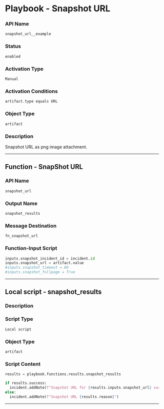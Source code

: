 <!--
    DO NOT MANUALLY EDIT THIS FILE
    THIS FILE IS AUTOMATICALLY GENERATED WITH resilient-sdk codegen
    Generated with resilient-sdk v51.0.0.1.486
-->

# Playbook - Snapshot URL

### API Name
`snapshot_url__example`

### Status
`enabled`

### Activation Type
`Manual`

### Activation Conditions
`artifact.type equals URL`

### Object Type
`artifact`

### Description
Snapshot URL as png image attachment.


---
## Function - SnapShot URL

### API Name
`snapshot_url`

### Output Name
`snapshot_results`

### Message Destination
`fn_snapshot_url`

### Function-Input Script
```python
inputs.snapshot_incident_id = incident.id
inputs.snapshot_url = artifact.value
#inputs.snapshot_timeout = 60
#inputs.snapshot_fullpage = True
```

---

## Local script - snapshot_results

### Description


### Script Type
`Local script`

### Object Type
`artifact`

### Script Content
```python
results = playbook.functions.results.snapshot_results

if results.success:
  incident.addNote(f"Snapshot URL for {results.inputs.snapshot_url} succeeded with attachment: {results.content.attachment_name}")
else:
  incident.addNote(f"Snapshot URL {results.reason}")

```

---

